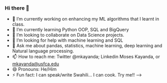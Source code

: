 ### Hi there 👋

- 🔭 I’m currently working on enhancing my ML algorithms that I learnt in class.
- 🌱 I’m currently learning Python OOP, SQL and BigQuery
- 👯 I’m looking to collaborate on Data Science projects.
- 🤔 I’m looking for help with machine learning and SQL
- 💬 Ask me about pandas, statistics, machine learning, deep learning and Natural language processing.
- 📫 How to reach me: Twitter @mkayanda; Linkedin Moses Kayanda, or mkayanda@usfca.edu
- 😄 Pronouns: He/Him
- ⚡ Fun fact: I can speak/write Swahili... I can cook. Try me!!
-->

